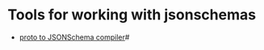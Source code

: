 # Tools for working with jsonschemas

* [proto to JSONSchema compiler](https://github.com/chrusty/protoc-gen-jsonschema)# 